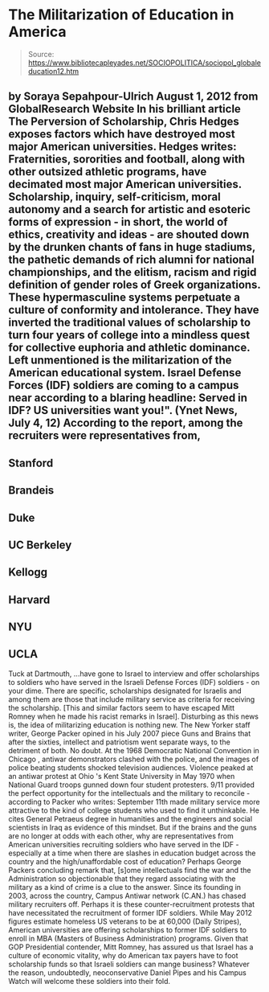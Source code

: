 # The Militarization of Education in America

> Source: https://www.bibliotecapleyades.net/SOCIOPOLITICA/sociopol_globaleducation12.htm

by Soraya Sepahpour-Ulrich
August 1, 2012
from
GlobalResearch Website
In his brilliant article The
Perversion of Scholarship, Chris Hedges exposes factors
which have destroyed most major American universities.
Hedges writes:
Fraternities, sororities and football,
along with other outsized athletic programs, have decimated most major
American universities.
Scholarship, inquiry, self-criticism, moral
autonomy and a search for artistic and esoteric forms of expression - in
short, the world of ethics, creativity and ideas - are shouted down by
the drunken chants of fans in huge stadiums, the pathetic demands of
rich alumni for national championships, and the elitism, racism and
rigid definition of gender roles of Greek organizations.
These hypermasculine systems perpetuate a
culture of conformity and intolerance. They have inverted the
traditional values of scholarship to turn four years of college into a
mindless quest for collective euphoria and athletic dominance.
Left unmentioned is the militarization of the
American educational system.
Israel Defense Forces (IDF) soldiers are coming to a campus near
according to a blaring headline:
Served in IDF? US universities want you!".
(Ynet
News, July 4, 12)
According to the report, among the recruiters
were representatives from,
-
Stanford
-
Brandeis
-
Duke
-
UC Berkeley
-
Kellogg
-
Harvard
-
NYU
-
UCLA
-
Tuck at Dartmouth,
...have gone to Israel to interview and offer
scholarships to soldiers who have served in the Israeli Defense Forces
(IDF) soldiers - on your dime.
There are specific,
scholarships designated for Israelis and
among them are those that include military service as criteria for
receiving the scholarship.
[This and similar factors seem to
have escaped Mitt Romney when he made
his racist remarks in Israel].
Disturbing as this news is, the idea of
militarizing education is nothing new.
The New Yorker staff writer, George Packer
opined in his July 2007 piece Guns
and Brains that after the sixties,
intellect and patriotism went separate
ways, to the detriment of both.
No doubt.
At the 1968 Democratic National Convention in
Chicago , antiwar demonstrators clashed with the police, and the images of
police beating students shocked television audiences. Violence peaked at an
antiwar protest at Ohio 's Kent State University in May 1970 when National
Guard troops gunned down four student protesters.
9/11 provided the perfect opportunity for the intellectuals and the military
to reconcile - according to Packer who writes:
September 11th made military service more
attractive to the kind of college students who used to find it
unthinkable.
He cites General Petraeus degree in humanities
and the engineers and social scientists in Iraq as evidence of this mindset.
But if the brains and the guns are no longer at odds with each other,
why are representatives from American universities recruiting soldiers who
have served in the IDF - especially at a time when there are slashes in
education budget across the country and the high/unaffordable cost of
education?
Perhaps George Packers concluding remark that,
[s]ome intellectuals find the war and the
Administration so objectionable that they regard associating with the
military as a kind of crime is a clue to the answer.
Since its founding in 2003, across the country,
Campus Antiwar network (C.AN.) has chased military recruiters off. Perhaps
it is these
counter-recruitment protests that have
necessitated the recruitment of former IDF soldiers.
While May 2012 figures estimate homeless US veterans to be at 60,000 (Daily
Stripes), American universities are offering scholarships to
former IDF soldiers to enroll in MBA (Masters of Business Administration)
programs.
Given that GOP Presidential contender, Mitt
Romney, has assured us that Israel has a culture of economic vitality,
why do American tax payers have to foot scholarship funds so that Israeli
soldiers can mange business?
Whatever the reason, undoubtedly,
neoconservative
Daniel Pipes and his Campus
Watch will welcome these soldiers into their fold.
